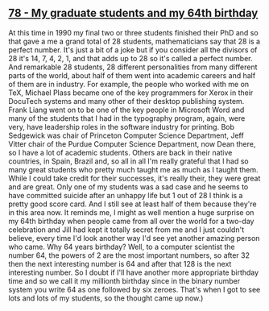 ## [78 - My graduate students and my 64th birthday](http://webofstories.com/play/17137)

At this time in 1990 my final two or three students finished their PhD
and so that gave a me a grand total of 28 students, mathematicians say
that 28 is a perfect number. It's just a bit of a joke but if you
consider all the divisors of 28 it's 14, 7, 4, 2, 1, and that adds up
to 28 so it's called a perfect number. And remarkable 28 students, 28
different personalities from many different parts of the world, about
half of them went into academic careers and half of them are in
industry. For example, the people who worked with me on TeX, Michael
Plass became one of the key programmers for Xerox in their DocuTech
systems and many other of their desktop publishing system. Frank Liang
went on to be one of the key people in Microsoft Word and many of the
students that I had in the typography program, again, were very, have
leadership roles in the software industry for printing. Bob Sedgewick
was chair of Princeton Computer Science Department, Jeff Vitter chair
of the Purdue Computer Science Department, now Dean there, so I have a
lot of academic students. Others are back in their native countries,
in Spain, Brazil and, so all in all I'm really grateful that I had so
many great students who pretty much taught me as much as I taught
them. While I could take credit for their successes, it's really
their, they were great and are great. Only one of my students was a
sad case and he seems to have committed suicide after an unhappy life
but 1 out of 28 I think is a pretty good score card. And I still see
at least half of them because they're in this area now. It reminds me,
I might as well mention a huge surprise on my 64th birthday when
people came from all over the world for a two-day celebration and Jill
had kept it totally secret from me and I just couldn't believe, every
time I'd look another way I'd see yet another amazing person who
came. Why 64 years birthday? Well, to a computer scientist the number
64, the powers of 2 are the most important numbers, so after 32 then
the next interesting number is 64 and after that 128 is the next
interesting number. So I doubt if I'll have another more appropriate
birthday time and so we call it my millionth birthday since in the
binary number system you write 64 as one followed by six
zeroes. That's when I got to see lots and lots of my students, so the
thought came up now.)


